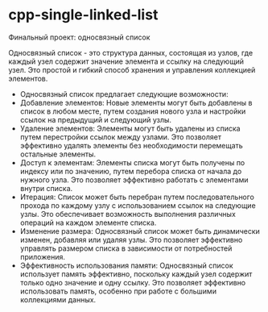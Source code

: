 # cpp-single-linked-list
Финальный проект: односвязный список

Односвязный список - это структура данных, состоящая из узлов, где каждый узел содержит значение элемента и ссылку на следующий узел. Это простой и гибкий способ хранения и управления коллекцией элементов.

- Односвязный список предлагает следующие возможности:
- Добавление элементов: Новые элементы могут быть добавлены в список в любом месте, путем создания нового узла и настройки ссылок на предыдущий и следующий узлы.
- Удаление элементов: Элементы могут быть удалены из списка путем перестройки ссылок между узлами. Это позволяет эффективно удалять элементы без необходимости перемещать остальные элементы.
- Доступ к элементам: Элементы списка могут быть получены по индексу или по значению, путем перебора списка от начала до нужного узла. Это позволяет эффективно работать с элементами внутри списка.
- Итерация: Список может быть перебран путем последовательного прохода по каждому узлу с использованием ссылок на следующие узлы. Это обеспечивает возможность выполнения различных операций на каждом элементе списка.
- Изменение размера: Односвязный список может быть динамически изменен, добавляя или удаляя узлы. Это позволяет эффективно управлять размером списка в зависимости от потребностей приложения.
- Эффективность использования памяти: Односвязный список использует память эффективно, поскольку каждый узел содержит только одно значение и одну ссылку. Это позволяет эффективно использовать память, особенно при работе с большими коллекциями данных.
